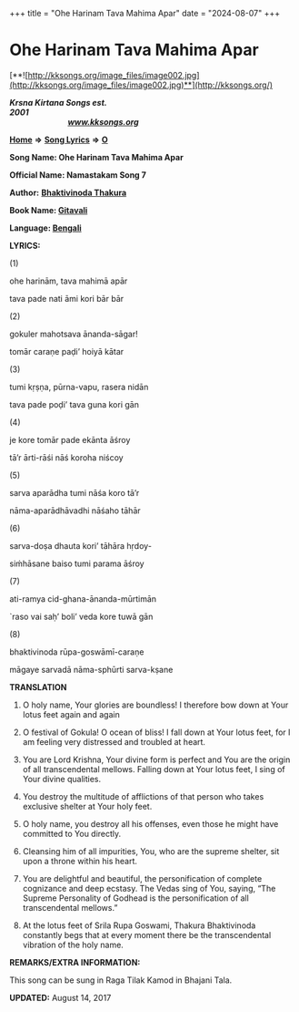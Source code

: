 +++
title = "Ohe Harinam Tava Mahima Apar"
date = "2024-08-07"
+++

# Ohe Harinam Tava Mahima Apar
[**![http://kksongs.org/image_files/image002.jpg](http://kksongs.org/image_files/image002.jpg)**](http://kksongs.org/)

**_Krsna Kirtana Songs est. 2001_**                                                                                                                                                 **_www.kksongs.org_**

**[Home](http://kksongs.org/)** **⇒** **[Song Lyrics](http://kksongs.org/lyrics.html)** **⇒** **[O](http://kksongs.org/songs/song_o.html)**

**Song Name: Ohe Harinam Tava Mahima Apar**

**Official Name: Namastakam Song 7**

**Author:** [**Bhaktivinoda Thakura**](http://kksongs.org/authors/list/bhaktivinoda.html)

**Book Name: [Gitavali](http://kksongs.org/authors/literature/gitavali.html)**

**Language: [Bengali](http://kksongs.org/language/list/bengali.html)**

**LYRICS:**

(1)

ohe harinām, tava mahimā apār

tava pade nati āmi kori bār bār

(2)

gokuler mahotsava ānanda-sāgar!

tomār caraṇe paḍi’ hoiyā kātar

(3)

tumi kṛṣṇa, pūrna-vapu, rasera nidān

tava pade poḍi’ tava guna kori gān

(4)

je kore tomār pade ekānta āśroy

tā’r ārti-rāśi nāś koroha niścoy

(5)

sarva aparādha tumi nāśa koro tā’r

nāma-aparādhāvadhi nāśaho tāhār

(6)

sarva-doṣa dhauta kori’ tāhāra hṛdoy-

siḿhāsane baiso tumi parama āśroy

(7)

ati-ramya cid-ghana-ānanda-mūrtimān

\`raso vai saḥ’ boli’ veda kore tuwā gān

(8)

bhaktivinoda rūpa-goswāmī-caraṇe

māgaye sarvadā nāma-sphūrti sarva-kṣane

**TRANSLATION**

1) O holy name, Your glories are boundless! I therefore bow down at Your lotus feet again and again

2) O festival of Gokula! O ocean of bliss! I fall down at Your lotus feet, for I am feeling very distressed and troubled at heart.

3) You are Lord Krishna, Your divine form is perfect and You are the origin of all transcendental mellows. Falling down at Your lotus feet, I sing of Your divine qualities.

4) You destroy the multitude of afflictions of that person who takes exclusive shelter at Your holy feet.

5) O holy name, you destroy all his offenses, even those he might have committed to You directly.

6) Cleansing him of all impurities, You, who are the supreme shelter, sit upon a throne within his heart.

7) You are delightful and beautiful, the personification of complete cognizance and deep ecstasy. The Vedas sing of You, saying, “The Supreme Personality of Godhead is the personification of all transcendental mellows.”

8) At the lotus feet of Srila Rupa Goswami, Thakura Bhaktivinoda constantly begs that at every moment there be the transcendental vibration of the holy name.

**REMARKS/EXTRA INFORMATION:**

This song can be sung in Raga Tilak Kamod in Bhajani Tala.

**UPDATED:** August 14, 2017